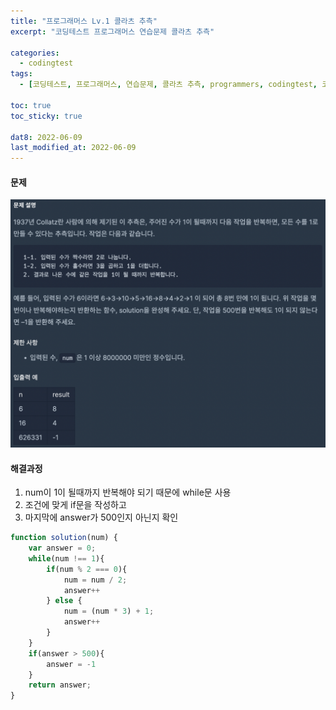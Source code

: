 ```yaml
---
title: "프로그래머스 Lv.1 콜라츠 추측"
excerpt: "코딩테스트 프로그래머스 연습문제 콜라츠 추측"

categories:
  - codingtest
tags:
  - [코딩테스트, 프로그래머스, 연습문제, 콜라츠 추측, programmers, codingtest, 코딩테스트 연습]

toc: true
toc_sticky: true
 
dat8: 2022-06-09
last_modified_at: 2022-06-09
---
```


#### 문제
![19](/assets/images/19.png)

#### 해결과정
1. num이 1이 될때까지 반복해야 되기 때문에 while문 사용
2. 조건에 맞게 if문을 작성하고
3. 마지막에 answer가 500인지 아닌지 확인

```javascript
function solution(num) {
    var answer = 0;
    while(num !== 1){
        if(num % 2 === 0){
            num = num / 2;
            answer++
        } else {
            num = (num * 3) + 1;
            answer++
        }
    }
    if(answer > 500){
        answer = -1
    }
    return answer;
}
```
